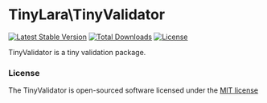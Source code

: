TinyLara\TinyValidator
=====
[![Latest Stable Version](https://poser.pugx.org/tinylara/tinyvalidator/v/stable.svg)](https://packagist.org/packages/tinylara/tinyvalidator) [![Total Downloads](https://poser.pugx.org/tinylara/tinyvalidator/downloads.svg)](https://packagist.org/packages/tinylara/tinyvalidator) [![License](https://poser.pugx.org/tinylara/tinyvalidator/license.svg)](https://packagist.org/packages/tinylara/tinyvalidator)

TinyValidator is a tiny validation package.

### License

The TinyValidator is open-sourced software licensed under the [MIT license](http://opensource.org/licenses/MIT)

